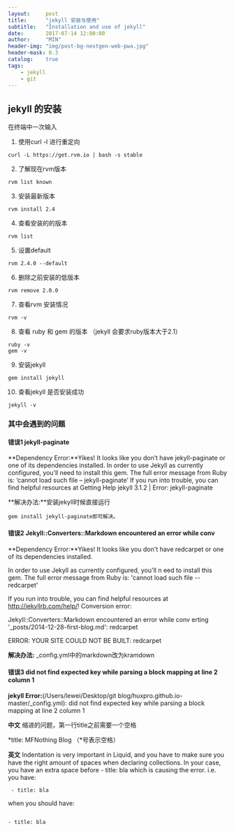 ```yaml
---
layout:     post
title:      "jekyll 安装与使用"
subtitle:   "Installation and use of jekyll"
date:       2017-07-14 12:00:00
author:     "MIN"
header-img: "img/post-bg-nextgen-web-pwa.jpg"
header-mask: 0.3
catalog:    true
tags:
    - jekyll
    - git
---
```


## jekyll 的安装

在终端中一次输入

1. 使用curl -l 进行重定向
```
curl -L https://get.rvm.io | bash -s stable
```
2. 了解现在rvm版本
```
rvm list known
```
3. 安装最新版本
```
rvm install 2.4
```
4. 查看安装的的版本
```
rvm list
```
5. 设置default
```
rvm 2.4.0 --default
```
6. 删除之前安装的低版本
```
rvm remove 2.0.0
```
7. 查看rvm 安装情况
```
rvm -v
```
8. 查看 ruby 和 gem 的版本 （jekyll 会要求ruby版本大于2.1）
```
ruby -v
gem -v
```
9. 安装jekyll
```
gem install jekyll
```
10. 查看jekyll 是否安装成功
```
jekyll -v
```

### 其中会遇到的问题

#### 错误1 jekyll-paginate
**Dependency Error:**Yikes! It looks like you don’t have jekyll-paginate or one of its dependencies installed. In order to use Jekyll as currently configured, you’ll need to install this gem. The full error message from Ruby is: ‘cannot load such file – jekyll-paginate’ If you run into trouble, you can find helpful resources at Getting Help
jekyll 3.1.2 | Error: jekyll-paginate

**解决办法:**安装jekyll时候直接运行
```
gem install jekyll-paginate即可解决。
```
#### 错误2 Jekyll::Converters::Markdown encountered an error while conv
**Dependency Error:**Yikes! It looks like you don't have redcarpet or one of its
dependencies installed. 

 In order to use Jekyll as currently configured, you'll n
eed to install this gem. The full error message from Ruby is: 'cannot load such
file -- redcarpet' 

If you run into trouble, you can find helpful resources at http://jekyllrb.com/help/!
  Conversion error: 
  
  Jekyll::Converters::Markdown encountered an error while conv
erting '_posts/2014-12-28-first-blog.md':
redcarpet

ERROR: YOUR SITE COULD NOT BE BUILT: redcarpet

**解决办法:** _config.yml中的markdown改为kramdown


#### 错误3 did not find expected key while parsing a block mapping at line 2 column 1
**jekyll Error:**(/Users/lewei/Desktop/git blog/huxpro.github.io-master/_config.yml): did not find expected key while parsing a block mapping at line 2 column 1

**中文** 缩进的问题，第一行title之前需要一个空格

\*title: MFNothing Blog （\*号表示空格）

**英文** Indentation is very important in Liquid, and you have to make sure you have the right amount of spaces when declaring collections.
In your case, you have an extra space before - title: bla which is causing the error.
i.e. you have:

```
 - title: bla
```
 
when you should have:

```

- title: bla
```